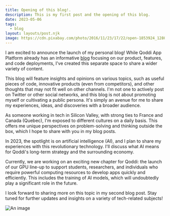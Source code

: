 ```yaml
---
title: Opening of this blog!.
description: This is my first post and the opening of this blog.
date: 2023-05-06
tags:
  - blog
layout: layouts/post.njk
image: https://cdn.pixabay.com/photo/2016/11/23/17/22/open-1853924_1280.jpg
---
```


I am excited to announce the launch of my personal blog! While Qoddi App Platform already has an informative <a href="https://blog.qoddi.com">blog</a> focusing on our product, features, and code deployments, I've created this separate space to share a wider variety of content.

This blog will feature insights and opinions on various topics, such as useful pieces of code, innovative products (even from competitors), and other thoughts that may not fit well on other channels. I'm not one to actively post on Twitter or other social networks, and this blog is not about promoting myself or cultivating a public persona. It's simply an avenue for me to share my experiences, ideas, and discoveries with a broader audience.

As someone working in tech in Silicon Valley, with strong ties to France and Canada (Quebec), I'm exposed to different cultures on a daily basis. This offers me unique perspectives on problem-solving and thinking outside the box, which I hope to share with you in my blog posts.

In 2023, the spotlight is on artificial intelligence (AI), and I plan to share my experiences with this revolutionary technology. I'll discuss what AI means for Qoddi's long-term strategy and the surrounding economy.

Currently, we are working on an exciting new chapter for Qoddi: the launch of our GPU line-up to support students, researchers, and individuals who require powerful computing resources to develop apps quickly and efficiently. This includes the training of AI models, which will undoubtedly play a significant role in the future.

I look forward to sharing more on this topic in my second blog post. Stay tuned for further updates and insights on a variety of tech-related subjects!

![An image](https://cdn.pixabay.com/photo/2016/11/23/17/22/open-1853924_1280.jpg)
